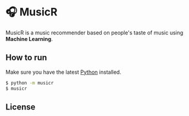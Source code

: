 # 🎧 MusicR
MusicR is a music recommender based on people's taste of music using **Machine Learning**.

## How to run
Make sure you have the latest [Python](https://www.python.org/downloads/) installed.
```bash
$ python -m musicr
$ musicr

```

## License
